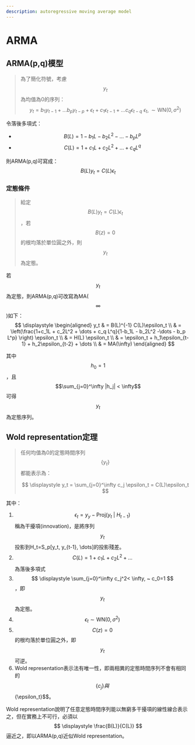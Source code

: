 ```yaml
---
description: autoregressive moving average model
---
```


# ARMA

## ARMA(p,q)模型

> 為了簡化符號，考慮$$y_t$$為均值為0的序列：
> $$\displaystyle y_t = b_1 y_{t-1} + \dots b_py_{t-p} + \epsilon_t + c_1 \epsilon_{t-1} + \dots c_q\epsilon_{t-q} ~ \epsilon_t, \sim \text{WN}(0, \sigma^2)$$

令落後多項式：
* $$ B(L) = 1-b_1L - b_2L^2 -\dots - b_p L^p $$
* $$ C(L) = 1+c_1L + c_2L^2 + \dots + c_q L^q $$

則ARMA(p,q)可寫成： $$ \displaystyle B(L)y_t = C(L)\epsilon_t $$

### 定態條件

> 給定$$ \displaystyle B(L)y_t = C(L)\epsilon_t $$，若$$B(z)=0$$的根均落於單位圓之外，則$$y_t$$為定態。

若$$y_t$$為定態，則ARMA(p,q)可改寫為MA($$\infty$$)如下：
$$ \displaystyle  
\begin{aligned}
y_t & = B(L)^{-1} C(L)\epsilon_t \\
    & = \left(\frac{1+c_1L + c_2L^2 + \dots + c_q L^q}{1-b_1L - b_2L^2 -\dots - b_p L^p} \right) \epsilon_t \\
    & = H(L) \epsilon_t \\
    & = \epsilon_t + h_1\epsilon_{t-1} + h_2\epsilon_{t-2} + \dots \\
    & = MA(\infty)
\end{aligned}
$$

其中$$h_0=1$$，且$$\sum_{j=0}^\infty |h_j| < \infty$$可得$$y_t$$為定態序列。

## Wold representation定理

> 任何均值為0的定態時間序列 $$ \{y_t\} $$都能表示為：
> 
> $$ \displaystyle y_t = \sum_{j=0}^\infty c_j \epsilon_t = C(L)\epsilon_t $$

其中：
1. $$ \epsilon_t = y_y - \mathrm{Proj}(y_t~|~H_{t-1}) $$稱為干擾項(innovation)，是將序列$$y_t$$投影到H_t=S_p[y_t, y_{t-1}, \dots]的投影殘差。
2. $$ C(L) = 1+c_1L + c_2L^2 + \dots $$為落後多項式
3. $$ \displaystyle \sum_{j=0}^\infty c_j^2< \infty, ~ c_0=1 $$，即$$y_t$$為定態。
4. $$ \epsilon_t \sim \text{WN} (0,\sigma^2) $$
5. $$ C(z)=0 $$的根均落於單位圓之外，即 $$ y_t $$可逆。
6. Wold representation表示法有唯一性，即兩相異的定態時間序列不會有相同的$$\{c_j\}與$$\{\epsilon_t\}$$。

Wold representation說明了任意定態時間序列能以無窮多干擾項的線性線合表示之，但在實務上不可行，必須以 $$ \displaystyle \frac{B(L)}{C(L)} $$逼近之，即以ARMA(p,q)近似Wold representation。
